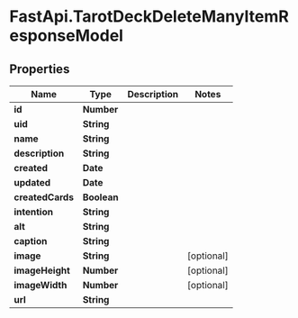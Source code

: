 # FastApi.TarotDeckDeleteManyItemResponseModel

## Properties
Name | Type | Description | Notes
------------ | ------------- | ------------- | -------------
**id** | **Number** |  | 
**uid** | **String** |  | 
**name** | **String** |  | 
**description** | **String** |  | 
**created** | **Date** |  | 
**updated** | **Date** |  | 
**createdCards** | **Boolean** |  | 
**intention** | **String** |  | 
**alt** | **String** |  | 
**caption** | **String** |  | 
**image** | **String** |  | [optional] 
**imageHeight** | **Number** |  | [optional] 
**imageWidth** | **Number** |  | [optional] 
**url** | **String** |  | 
